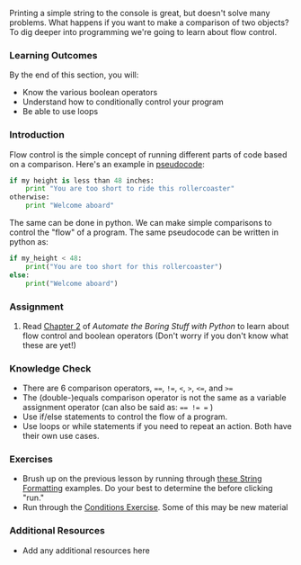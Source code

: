 Printing a simple string to the console is great, but doesn't solve many problems. What happens if you want to make a comparison of two objects? To dig deeper into programming we're going to learn about flow control.

### Learning Outcomes

By the end of this section, you will:

* Know the various boolean operators
* Understand how to conditionally control your program
* Be able to use loops

### Introduction

Flow control is the simple concept of running different parts of code based on a comparison.  Here's an example in [pseudocode](https://www.google.com/search?q=pseudocode):

~~~python
if my height is less than 48 inches:
    print "You are too short to ride this rollercoaster"
otherwise:
    print "Welcome aboard"
~~~

The same can be done in python. We can make simple comparisons to control the "flow" of a program. The same pseudocode can be written in python as:

~~~python
if my_height < 48:
    print("You are too short for this rollercoaster")
else:
    print("Welcome aboard")
~~~

### Assignment

<div class="lesson-content__panel" markdown="1">

1. Read [Chapter 2](https://automatetheboringstuff.com/2e/chapter2/) of _Automate the Boring Stuff with Python_ to learn about flow control and boolean operators (Don't worry if you don't know what these are yet!)

</div>

### Knowledge Check

* There are 6 comparison operators, `==`, `!=`, `<`, `>`, `<=`, and `>=`
* The (double-)equals comparison operator is not the same as a variable assignment operator (can also be said as: `== != =` )
* Use if/else statements to control the flow of a program. 
* Use loops or while statements if you need to repeat an action. Both have their own use cases.

### Exercises

* Brush up on the previous lesson by running through [these String Formatting](https://www.learnpython.org/en/String_Formatting) examples. Do your best to determine the before clicking "run."
* Run through the [Conditions Exercise](https://www.learnpython.org/en/Conditions). Some of this may be new material 

### Additional Resources

* Add any additional resources here
